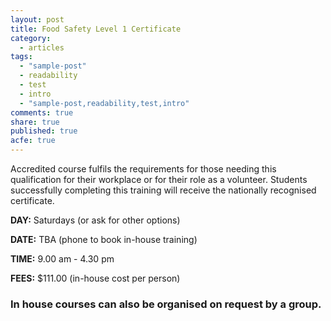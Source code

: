 ```yaml
---
layout: post
title: Food Safety Level 1 Certificate
category: 
  - articles
tags: 
  - "sample-post"
  - readability
  - test
  - intro
  - "sample-post,readability,test,intro"
comments: true
share: true
published: true
acfe: true
---
```


Accredited course fulfils the requirements for those needing this qualification for their workplace or for their role as a volunteer. Students successfully completing
this training will receive the nationally recognised certificate.

**DAY:** Saturdays (or ask for other options)

**DATE:** TBA (phone to book in-house training)

**TIME:** 9.00 am - 4.30 pm

**FEES:** $111.00 (in-house cost per person)

### In house courses can also be organised on request by a group.
